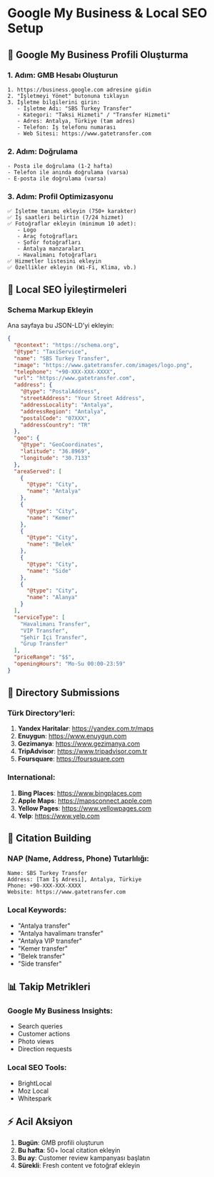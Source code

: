 # Google My Business & Local SEO Setup

## 🏢 Google My Business Profili Oluşturma

### 1. Adım: GMB Hesabı Oluşturun
```
1. https://business.google.com adresine gidin
2. "İşletmeyi Yönet" butonuna tıklayın
3. İşletme bilgilerini girin:
   - İşletme Adı: "SBS Turkey Transfer"
   - Kategori: "Taksi Hizmeti" / "Transfer Hizmeti"
   - Adres: Antalya, Türkiye (tam adres)
   - Telefon: İş telefonu numarası
   - Web Sitesi: https://www.gatetransfer.com
```

### 2. Adım: Doğrulama
```
- Posta ile doğrulama (1-2 hafta)
- Telefon ile anında doğrulama (varsa)
- E-posta ile doğrulama (varsa)
```

### 3. Adım: Profil Optimizasyonu
```
✅ İşletme tanımı ekleyin (750+ karakter)
✅ İş saatleri belirtin (7/24 hizmet)
✅ Fotoğraflar ekleyin (minimum 10 adet):
   - Logo
   - Araç fotoğrafları
   - Şoför fotoğrafları
   - Antalya manzaraları
   - Havalimanı fotoğrafları
✅ Hizmetler listesini ekleyin
✅ Özellikler ekleyin (Wi-Fi, Klima, vb.)
```

## 🎯 Local SEO İyileştirmeleri

### Schema Markup Ekleyin
Ana sayfaya bu JSON-LD'yi ekleyin:

```json
{
  "@context": "https://schema.org",
  "@type": "TaxiService",
  "name": "SBS Turkey Transfer",
  "image": "https://www.gatetransfer.com/images/logo.png",
  "telephone": "+90-XXX-XXX-XXXX",
  "url": "https://www.gatetransfer.com",
  "address": {
    "@type": "PostalAddress",
    "streetAddress": "Your Street Address",
    "addressLocality": "Antalya",
    "addressRegion": "Antalya",
    "postalCode": "07XXX",
    "addressCountry": "TR"
  },
  "geo": {
    "@type": "GeoCoordinates",
    "latitude": "36.8969",
    "longitude": "30.7133"
  },
  "areaServed": [
    {
      "@type": "City",
      "name": "Antalya"
    },
    {
      "@type": "City", 
      "name": "Kemer"
    },
    {
      "@type": "City",
      "name": "Belek"
    },
    {
      "@type": "City",
      "name": "Side"
    },
    {
      "@type": "City",
      "name": "Alanya"
    }
  ],
  "serviceType": [
    "Havalimanı Transfer",
    "VIP Transfer", 
    "Şehir İçi Transfer",
    "Grup Transfer"
  ],
  "priceRange": "$$",
  "openingHours": "Mo-Su 00:00-23:59"
}
```

## 📱 Directory Submissions

### Türk Directory'leri:
1. **Yandex Haritalar**: https://yandex.com.tr/maps
2. **Enuygun**: https://www.enuygun.com
3. **Gezimanya**: https://www.gezimanya.com
4. **TripAdvisor**: https://www.tripadvisor.com.tr
5. **Foursquare**: https://foursquare.com

### International:
1. **Bing Places**: https://www.bingplaces.com
2. **Apple Maps**: https://mapsconnect.apple.com
3. **Yellow Pages**: https://www.yellowpages.com
4. **Yelp**: https://www.yelp.com

## 🔗 Citation Building

### NAP (Name, Address, Phone) Tutarlılığı:
```
Name: SBS Turkey Transfer
Address: [Tam İş Adresi], Antalya, Türkiye
Phone: +90-XXX-XXX-XXXX
Website: https://www.gatetransfer.com
```

### Local Keywords:
- "Antalya transfer"
- "Antalya havalimanı transfer"
- "Antalya VIP transfer"
- "Kemer transfer"
- "Belek transfer"
- "Side transfer"

## 📊 Takip Metrikleri

### Google My Business Insights:
- Search queries
- Customer actions
- Photo views
- Direction requests

### Local SEO Tools:
- BrightLocal
- Moz Local
- Whitespark

## ⚡ Acil Aksiyon

1. **Bugün**: GMB profili oluşturun
2. **Bu hafta**: 50+ local citation ekleyin
3. **Bu ay**: Customer review kampanyası başlatın
4. **Sürekli**: Fresh content ve fotoğraf ekleyin
